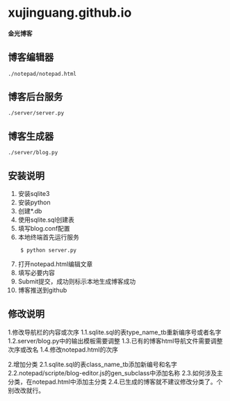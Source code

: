 # xujinguang.github.io
#### 金光博客
## 博客编辑器
	./notepad/notepad.html
## 博客后台服务
	./server/server.py
## 博客生成器
	./server/blog.py
## 安装说明
1. 安装sqlite3
2. 安装python
3. 创建*.db
4. 使用sqlite.sql创建表
5. 填写blog.conf配置
6. 本地终端首先运行服务
```
	$ python server.py
```
7. 打开notepad.html编辑文章
8. 填写必要内容
9. Submit提交，成功则标示本地生成博客成功
10. 博客推送到github

## 修改说明
1.修改导航栏的内容或次序
1.1.sqlite.sql的表type_name_tb重新编序号或者名字
1.2.server/blog.py中的输出模板需要调整
1.3.已有的博客html导航文件需要调整次序或改名
1.4.修改notepad.html的次序

2.增加分类
2.1.sqlite.sql的表class_name_tb添加新编号和名字
2.2.notepad/scripte/blog-editor.js的gen_subclass中添加名称
2.3.如何涉及主分类，在notepad.html中添加主分类
2.4.已生成的博客就不建议修改分类了。个别改改就行。



